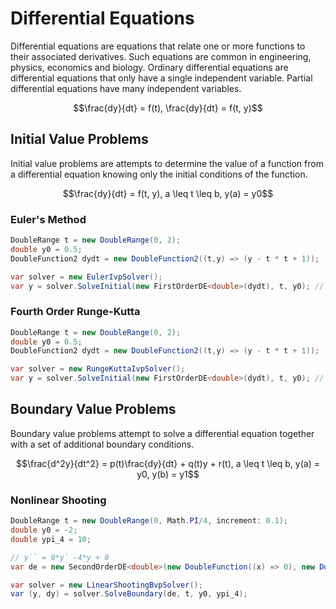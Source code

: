 # Differential Equations

Differential equations are equations that relate one or more functions to their associated derivatives. Such equations are common in engineering, physics, economics and biology. Ordinary differential equations are differential equations that only have a single independent variable. Partial differential equations have many independent variables. 

```math
\frac{dy}{dt} = f(t),
\frac{dy}{dt} = f(t, y)
```

## Initial Value Problems

Initial value problems are attempts to determine the value of a function from a differential equation knowing only the initial conditions of the function.

```math
\frac{dy}{dt} = f(t, y), a \leq t \leq b, y(a) = y0
```

### Euler's Method
```cs
DoubleRange t = new DoubleRange(0, 2);
double y0 = 0.5;
DoubleFunction2 dydt = new DoubleFunction2((t,y) => (y - t * t + 1));

var solver = new EulerIvpSolver();
var y = solver.SolveInitial(new FirstOrderDE<double>(dydt), t, y0); // Approximates y = (t + 1)^2 - 0.5 * e^t
```

### Fourth Order Runge-Kutta
```cs
DoubleRange t = new DoubleRange(0, 2);
double y0 = 0.5;
DoubleFunction2 dydt = new DoubleFunction2((t,y) => (y - t * t + 1));

var solver = new RungeKuttaIvpSolver();
var y = solver.SolveInitial(new FirstOrderDE<double>(dydt), t, y0); // Approximates y = (t + 1)^2 - 0.5 * e^t
```

## Boundary Value Problems

Boundary value problems attempt to solve a differential equation together with a set of additional boundary conditions.

```math
\frac{d^2y}{dt^2} = p(t)\frac{dy}{dt} + q(t)y + r(t), a \leq t \leq b, y(a) = y0, y(b) = y1
```

### Nonlinear Shooting
```cs
DoubleRange t = new DoubleRange(0, Math.PI/4, increment: 0.1);
double y0 = -2;
double ypi_4 = 10;

// y`` = 0*y` -4*y + 0
var de = new SecondOrderDE<double>(new DoubleFunction((x) => 0), new DoubleFunction((x) => -4), new DoubleFunction((x) => 0));

var solver = new LinearShootingBvpSolver();
var (y, dy) = solver.SolveBoundary(de, t, y0, ypi_4);
```